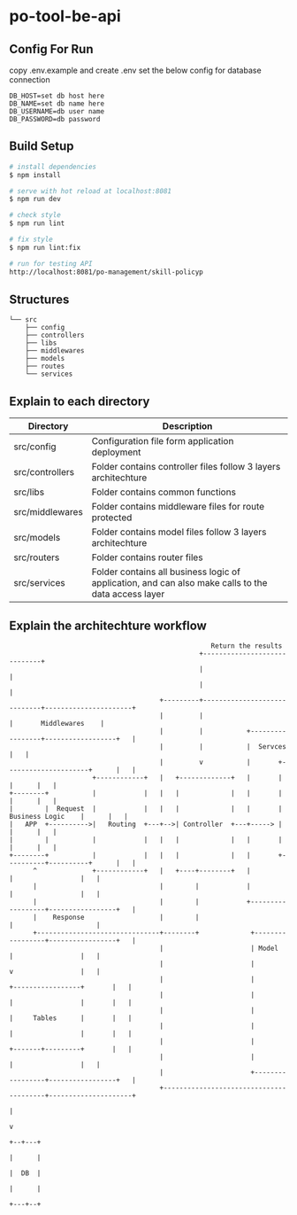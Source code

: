 # po-tool-be-api
## Config For Run

copy .env.example and create .env
set the below config for database connection
```
DB_HOST=set db host here
DB_NAME=set db name here
DB_USERNAME=db user name
DB_PASSWORD=db password
```

## Build Setup
```bash
# install dependencies
$ npm install

# serve with hot reload at localhost:8081
$ npm run dev

# check style
$ npm run lint

# fix style
$ npm run lint:fix

# run for testing API
http://localhost:8081/po-management/skill-policyp
```

## Structures
```
└── src
    ├── config
    ├── controllers
    ├── libs
    ├── middlewares
    ├── models
    ├── routes
    └── services
```

## Explain to each directory
| Directory | Description |
| --- | --- |
| src/config | Configuration file form application deployment |
| src/controllers | Folder contains controller files follow 3 layers architechture |
| src/libs | Folder contains common functions |
| src/middlewares | Folder contains middleware files for route protected |
| src/models | Folder contains model files follow 3 layers architechture |
| src/routers | Folder contains router files |
| src/services | Folder contains all business logic of application, and can also make calls to the data access layer |

## Explain the architechture workflow

```
                                                   Return the results
                                                +-----------------------------+
                                                |                             |
                                                |                             |
                                      +---------+-----------------------------+----------------------+
                                      |         |                             |       Middlewares    |
                                      |         |           +-----------------+------------------+   |
                                      |         |           |  Servces                           |   |
                                      |         v           |       +---------------------+      |   |
                     +------------+   |   +-------------+   |       |                     |      |   |
+--------+           |            |   |   |             |   |       |                     |      |   |
|        |  Request  |            |   |   |             |   |       |   Business Logic    |      |   |
|   APP  +---------->|   Routing  +---+-->| Controller  +---+-----> |                     |      |   |
|        |           |            |   |   |             |   |       |                     |      |   |
+--------+           |            |   |   |             |   |       +----------+----------+      |   |
      ^              +------------+   |   +----+--------+   |                  |                 |   |
      |                               |        |            |                  |                 |   |
      |                               |        |            +------------------+-----------------+   |
      |    Response                   |        |                               |                     |
      +-------------------------------+--------+             +-----------------+-----------------+   |
                                      |                      | Model           |                 |   | 
                                      |                      |                 v                 |   |
                                      |                      |         +-----------------+       |   |
                                      |                      |         |                 |       |   |
                                      |                      |         |     Tables      |       |   |
                                      |                      |         |                 |       |   |
                                      |                      |         +-------+---------+       |   |
                                      |                      |                 |                 |   |
                                      |                      +-----------------+-----------------+   |
                                      +----------------------------------------+---------------------+
                                                                               |
                                                                               v
                                                                            +--+---+
                                                                            |      |
                                                                            |  DB  |
                                                                            |      |
                                                                            +---+--+